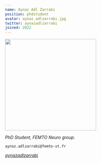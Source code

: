 ```yaml
---
name: Aynaz Adl Zarrabi
position: phdstudent
avatar: aynaz_adlzarrabi.jpg
twitter: aynazadlzarrabi
joined: 2022
---
```


<img width="300" src="{{site.baseurl}}/images/people/{{page.avatar}}" data-action="zoom">

_PhD Student, FEMTO Neuro group._<br>

<i class="fa fa-envelope-o"></i> `aynaz.adlzarrabi@femto-st.fr` <br>
<!-- <i class="fa fa-bar-chart-o" /> [Google Scholar](https://scholar.google.com/citations?user=uFIXgbkAAAAJ) <br> -->
<i class="fa fa-twitter" /> [aynazadlzarrabi](https://twitter.com/{{page.twitter}}) <br>

<br> 


